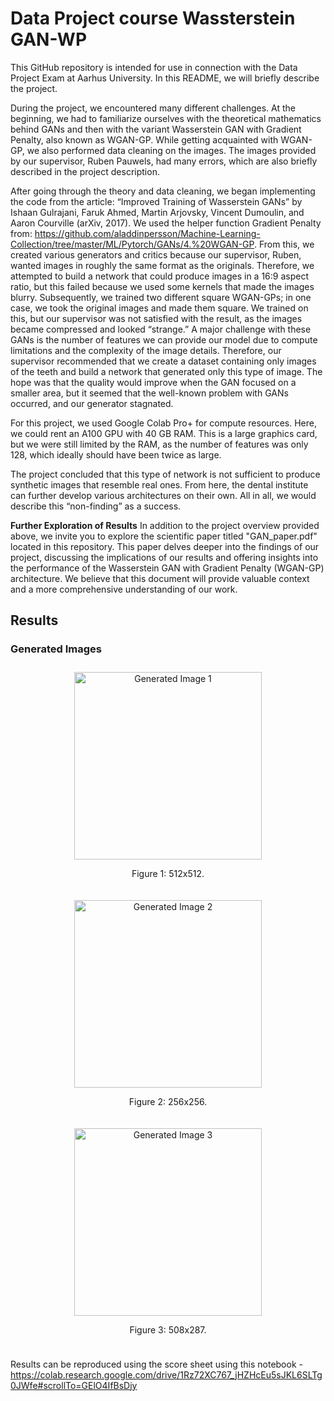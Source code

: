 # Data Project course Wassterstein GAN-WP
This GitHub repository is intended for use in connection with the Data Project Exam at Aarhus University. In this README, we will briefly describe the project.

During the project, we encountered many different challenges. At the beginning, we had to familiarize ourselves with the theoretical mathematics behind GANs and then with the variant Wasserstein GAN with Gradient Penalty, also known as WGAN-GP. While getting acquainted with WGAN-GP, we also performed data cleaning on the images. The images provided by our supervisor, Ruben Pauwels, had many errors, which are also briefly described in the project description.

After going through the theory and data cleaning, we began implementing the code from the article: “Improved Training of Wasserstein GANs” by Ishaan Gulrajani, Faruk Ahmed, Martin Arjovsky, Vincent Dumoulin, and Aaron Courville (arXiv, 2017). We used the helper function Gradient Penalty from: https://github.com/aladdinpersson/Machine-Learning-Collection/tree/master/ML/Pytorch/GANs/4.%20WGAN-GP. From this, we created various generators and critics because our supervisor, Ruben, wanted images in roughly the same format as the originals. Therefore, we attempted to build a network that could produce images in a 16:9 aspect ratio, but this failed because we used some kernels that made the images blurry. Subsequently, we trained two different square WGAN-GPs; in one case, we took the original images and made them square. We trained on this, but our supervisor was not satisfied with the result, as the images became compressed and looked “strange.” A major challenge with these GANs is the number of features we can provide our model due to compute limitations and the complexity of the image details. Therefore, our supervisor recommended that we create a dataset containing only images of the teeth and build a network that generated only this type of image. The hope was that the quality would improve when the GAN focused on a smaller area, but it seemed that the well-known problem with GANs occurred, and our generator stagnated.

For this project, we used Google Colab Pro+ for compute resources. Here, we could rent an A100 GPU with 40 GB RAM. This is a large graphics card, but we were still limited by the RAM, as the number of features was only 128, which ideally should have been twice as large.

The project concluded that this type of network is not sufficient to produce synthetic images that resemble real ones. From here, the dental institute can further develop various architectures on their own. All in all, we would describe this “non-finding” as a success.

**Further Exploration of Results**
In addition to the project overview provided above, we invite you to explore the scientific paper titled "GAN_paper.pdf" located in this repository. This paper delves deeper into the findings of our project, discussing the implications of our results and offering insights into the performance of the Wasserstein GAN with Gradient Penalty (WGAN-GP) architecture. We believe that this document will provide valuable context and a more comprehensive understanding of our work.

## Results

### Generated Images

<div style="display: flex; justify-content: space-around; flex-wrap: wrap;">
  <div style="flex: 1; text-align: center; margin: 10px;">
    <img src="https://github.com/ViktorLaden/DataProjectGAN/assets/159600496/3cac0192-a8f3-42c3-a05f-28576d262b13" alt="Generated Image 1" width="300"/>
    <p>Figure 1: 512x512.</p>
  </div>
  <div style="flex: 1; text-align: center; margin: 10px;">
    <img src="https://github.com/ViktorLaden/DataProjectGAN/assets/159600496/ec8afdf6-3215-47f2-b609-8ca2f3a26cf3" alt="Generated Image 2" width="300"/>
    <p>Figure 2: 256x256.</p>
  </div>
  <div style="flex: 1; text-align: center; margin: 10px;">
    <img src="https://github.com/ViktorLaden/DataProjectGAN/assets/159600496/4bdf2d86-55c0-41b8-a1a9-431d2c55bc78" alt="Generated Image 3" width="300"/>
    <p>Figure 3: 508x287.</p>
  </div>
</div>





Results can be reproduced using the score sheet using this notebook - https://colab.research.google.com/drive/1Rz72XC767_jHZHcEu5sJKL6SLTg0JWfe#scrollTo=GElO4IfBsDjy
